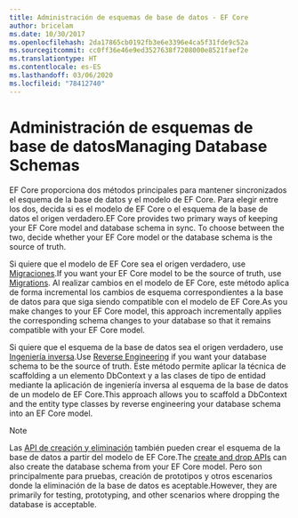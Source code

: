 ```yaml
---
title: Administración de esquemas de base de datos - EF Core
author: bricelam
ms.date: 10/30/2017
ms.openlocfilehash: 2da17865cb0192fb3e6e3396e4ca5f31fde9c52a
ms.sourcegitcommit: cc0ff36e46e9ed3527638f7208000e8521faef2e
ms.translationtype: HT
ms.contentlocale: es-ES
ms.lasthandoff: 03/06/2020
ms.locfileid: "78412740"
---
```

# <a name="managing-database-schemas"></a><span data-ttu-id="3461e-102">Administración de esquemas de base de datos</span><span class="sxs-lookup"><span data-stu-id="3461e-102">Managing Database Schemas</span></span>

<span data-ttu-id="3461e-103">EF Core proporciona dos métodos principales para mantener sincronizados el esquema de la base de datos y el modelo de EF Core. Para elegir entre los dos, decida si es el modelo de EF Core o el esquema de la base de datos el origen verdadero.</span><span class="sxs-lookup"><span data-stu-id="3461e-103">EF Core provides two primary ways of keeping your EF Core model and database schema in sync. To choose between the two, decide whether your EF Core model or the database schema is the source of truth.</span></span>

<span data-ttu-id="3461e-104">Si quiere que el modelo de EF Core sea el origen verdadero, use [Migraciones][1].</span><span class="sxs-lookup"><span data-stu-id="3461e-104">If you want your EF Core model to be the source of truth, use [Migrations][1].</span></span> <span data-ttu-id="3461e-105">Al realizar cambios en el modelo de EF Core, este método aplica de forma incremental los cambios de esquema correspondientes a la base de datos para que siga siendo compatible con el modelo de EF Core.</span><span class="sxs-lookup"><span data-stu-id="3461e-105">As you make changes to your EF Core model, this approach incrementally applies the corresponding schema changes to your database so that it remains compatible with your EF Core model.</span></span>

<span data-ttu-id="3461e-106">Si quiere que el esquema de la base de datos sea el origen verdadero, use [Ingeniería inversa][2].</span><span class="sxs-lookup"><span data-stu-id="3461e-106">Use [Reverse Engineering][2] if you want your database schema to be the source of truth.</span></span> <span data-ttu-id="3461e-107">Este método permite aplicar la técnica de scaffolding a un elemento DbContext y a las clases de tipo de entidad mediante la aplicación de ingeniería inversa al esquema de la base de datos de un modelo de EF Core.</span><span class="sxs-lookup"><span data-stu-id="3461e-107">This approach allows you to scaffold a DbContext and the entity type classes by reverse engineering your database schema into an EF Core model.</span></span>

> [!NOTE]
> <span data-ttu-id="3461e-108">Las [API de creación y eliminación][3] también pueden crear el esquema de la base de datos a partir del modelo de EF Core.</span><span class="sxs-lookup"><span data-stu-id="3461e-108">The [create and drop APIs][3] can also create the database schema from your EF Core model.</span></span> <span data-ttu-id="3461e-109">Pero son principalmente para pruebas, creación de prototipos y otros escenarios donde la eliminación de la base de datos es aceptable.</span><span class="sxs-lookup"><span data-stu-id="3461e-109">However, they are primarily for testing, prototyping, and other scenarios where dropping the database is acceptable.</span></span>


  [1]: migrations/index.md
  [2]: scaffolding.md
  [3]: ensure-created.md
